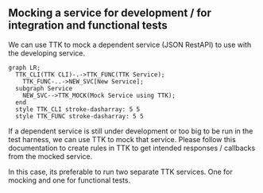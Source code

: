 ## Mocking a service for development / for integration and functional tests

We can use TTK to mock a dependent service (JSON RestAPI) to use with the developing service.

```mermaid
graph LR;
  TTK_CLI(TTK CLI)-.->TTK_FUNC(TTK Service);
    TTK_FUNC-..->NEW_SVC[New Service];
  subgraph Service
    NEW_SVC-->TTK_MOCK(Mock Service using TTK);
  end
  style TTK_CLI stroke-dasharray: 5 5
  style TTK_FUNC stroke-dasharray: 5 5
```

If a dependent service is still under development or too big to be run in the test harness, we can use TTK to mock that service. Please follow this documentation to create rules in TTK to get intended responses / callbacks from the mocked service.

In this case, its preferable to run two separate TTK services. One for mocking and one for functional tests.
